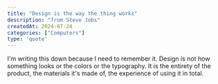 ```yaml
---
title: "Design is the way the thing works"
description: "from Steve Jobs"
createdAt: 2024-07-24
categories: ["Computers"]
type: 'quote'
---
```


I'm writing this down because I need to remember it. Design is not how something looks or the colors or the typography. It is the entirety of the product, the materials it's made of, the experience of using it in total.
